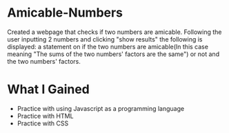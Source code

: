 # Amicable-Numbers

Created a webpage that checks if two numbers are amicable. Following the user inputting 2 numbers and clicking "show results" the following is displayed: a statement on if the two numbers are amicable(In this case meaning "The sums of the two numbers' factors are the same") or not and the two numbers' factors. 


# What I Gained

* Practice with using Javascript as a programming language
* Practice with HTML
* Practice with CSS
